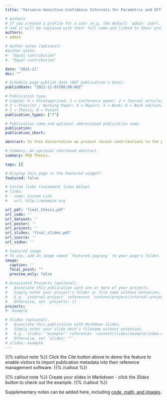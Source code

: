 ```yaml
---
title: "Variance-Sensitive Confidence Intervals for Parametric and Offline Bandits"

# Authors
# If you created a profile for a user (e.g. the default `admin` user), write the username (folder name) here 
# and it will be replaced with their full name and linked to their profile.
authors:
- admin

# Author notes (optional)
#author_notes:
#- "Equal contribution"
#- "Equal contribution"

date: "2021-11"
doi: ""

# Schedule page publish date (NOT publication's date).
publishDate: "2021-11-01T00:00:00Z"

# Publication type.
# Legend: 0 = Uncategorized; 1 = Conference paper; 2 = Journal article;
# 3 = Preprint / Working Paper; 4 = Report; 5 = Book; 6 = Book section;
# 7 = Thesis; 8 = Patent
publication_types: ["7"]

# Publication name and optional abbreviated publication name.
publication: 
publication_short: 

abstract: In this dissertation we present recent contributions to the problem of optimization under bandit feedback through the design of variance-sensitive confidence intervals. We tackle two distincts topics: (1) the regret minimization task in Generalized Linear Bandits (GLBs for short, a broad class of non-linear parametric bandits) and (2) the problem of off-line policy optimization under bandit feedback. For (1) we study the effects of non-linearity in GLBs and challenge the current understanding that a high level of non-linearity is detrimental to the exploration-exploitation trade-off. We introduce improved algorithms as well as a novel analysis that prove that if correctly handled the regret minimization task in GLBs is not necessarily harder than for their linear counterparts. It can even be easier for some important members of the GLB family such as the Logistic Bandit. Our approach leverages a new confidence set which captures the non-linearity of the reward signal through its variance, along with a local treatment of the non-linearity through a so-called self-concordance analysis. For (2) we leverage results from the distributionally robust optimization framework to construct asymptotic variance-sensitive confidence intervals for the counterfactual evaluation of policies. This allows to ensure conservatism (sought out by risk-averse agents) while searching off-line for promising policies. Our confidence intervals lead to new counterfactual objectives which, contrary to their predecessors, are more suited for practical deployment thanks to their convex and composite natures.

# Summary. An optional shortened abstract.
summary: PhD Thesis.

tags: []

# Display this page in the Featured widget?
featured: false

# Custom links (uncomment lines below)
# links:
# - name: Custom Link
#   url: http://example.org

url_pdf: 'final_thesis.pdf'
url_code: ''
url_dataset: ''
url_poster: ''
url_project: ''
url_slides: 'final_slides.pdf'
url_source: ''
url_video: ''

# Featured image
# To use, add an image named `featured.jpg/png` to your page's folder. 
image:
  caption: ''
  focal_point: ""
  preview_only: false

# Associated Projects (optional).
#   Associate this publication with one or more of your projects.
#   Simply enter your project's folder or file name without extension.
#   E.g. `internal-project` references `content/project/internal-project/index.md`.
#   Otherwise, set `projects: []`.
projects:
#- example

# Slides (optional).
#   Associate this publication with Markdown slides.
#   Simply enter your slide deck's filename without extension.
#   E.g. `slides: "example"` references `content/slides/example/index.md`.
#   Otherwise, set `slides: ""`.
# slides: example
---
```


{{% callout note %}}
Click the *Cite* button above to demo the feature to enable visitors to import publication metadata into their reference management software.
{{% /callout %}}

{{% callout note %}}
Create your slides in Markdown - click the *Slides* button to check out the example.
{{% /callout %}}

Supplementary notes can be added here, including [code, math, and images](https://wowchemy.com/docs/writing-markdown-latex/).
